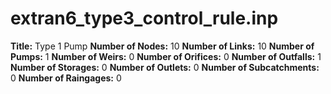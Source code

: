 # extran6_type3_control_rule.inp
**Title:** Type 1 Pump
**Number of Nodes:** 10
**Number of Links:** 10
**Number of Pumps:** 1
**Number of Weirs:** 0
**Number of Orifices:** 0
**Number of Outfalls:** 1
**Number of Storages:** 0
**Number of Outlets:** 0
**Number of Subcatchments:** 0
**Number of Raingages:** 0
